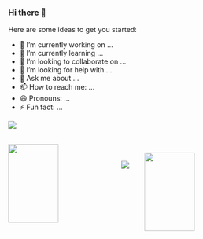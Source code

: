 ### Hi there 👋

Here are some ideas to get you started:

- 🔭 I’m currently working on ...
- 🌱 I’m currently learning ...
- 👯 I’m looking to collaborate on ...
- 🤔 I’m looking for help with ...
- 💬 Ask me about ...
- 📫 How to reach me: ...
- 😄 Pronouns: ...
- ⚡ Fun fact: ...

<!--
### Connect with me:

[<img align="left" alt="swapniladhav.com" width="22px" src="https://github.com/TheLogicalNights/TheLogicalNights/blob/main/img/website.png" />][website]
[<img align="left" alt="LinkedIn" width="22px" src="https://github.com/TheLogicalNights/TheLogicalNights/blob/main/img/linkedIn.png" />][linkedin]
[<img align="left" alt="Instagram" width="32px" src="https://raw.githubusercontent.com/aniket1004/aniket1004/main/img/instagram.png" />][instagram]
[<img align="left" alt="twitter" width="24px" src="https://raw.githubusercontent.com/aniket1004/aniket1004/main/img/twitter.png" />][twitter]

<br />

[instagram]: https://www.instagram.com/__a_t_h_a_r_v_a_/


-->
<p><img align="center" src="https://github-readme-stats.vercel.app/api?username=PrajwalPradeepKadam&show_icons=true&custom_title=My GitHub Stats&count_private=true&theme=merko" /></p>
<br />
<img align="left" src="https://github-readme-streak-stats.herokuapp.com/?user=PrajwalPradeepKadam&hide_border=true&theme=merko" width="45%" height="160px">
<br />
<img align="right" src="https://github-readme-stats.vercel.app/api/top-langs/?username=PrajwalPradeepKadam&layout=compact&theme=merko" width="45%" height="160px"/>
<br />
<img src="https://activity-graph.herokuapp.com/graph?username=PrajwalPradeepKadam&bg_color=1F222E&color=F8D866&line=F85D7F&point=FFFFFF&hide_border=false" />
